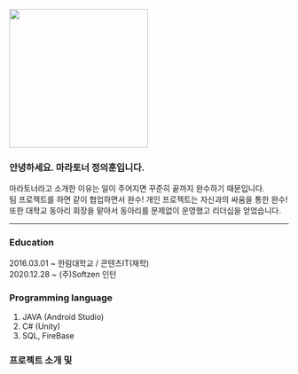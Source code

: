 <img width = "250" src = "https://user-images.githubusercontent.com/58055104/103348310-f8102400-4adc-11eb-9d64-9742a0bff1f9.jpg">

### 안녕하세요. 마라토너 정의훈입니다.  
마라토너라고 소개한 이유는 일이 주어지면 꾸준히 끝까지 완수하기 때문입니다.  
팀 프로젝트를 하면 같이 협업하면서 완수! 개인 프로젝트는 자신과의 싸움을 통한 완수!  
또한 대학교 동아리 회장을 맡아서 동아리를 문제없이 운영했고 리더십을 얻었습니다.  

--------------------------

### Education  
2016.03.01 ~ 한림대학교 / 콘텐츠IT(재학)  
2020.12.28 ~ (주)Softzen 인턴  

### Programming language
1. JAVA (Android Studio)
2. C# (Unity)
3. SQL, FireBase

### 프로젝트 소개 및 
